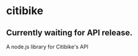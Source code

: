 citibike
========

Currently waiting for API release.
----------------------------------

A node.js library for Citibike's API
